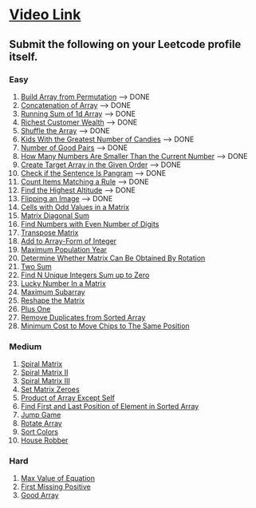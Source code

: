 # [Video Link](https://youtu.be/n60Dn0UsbEk)

## Submit the following on your Leetcode profile itself.

### Easy
1. [Build Array from Permutation](https://leetcode.com/problems/build-array-from-permutation/) --> DONE
2. [Concatenation of Array](https://leetcode.com/problems/concatenation-of-array/) --> DONE
3. [Running Sum of 1d Array](https://leetcode.com/problems/running-sum-of-1d-array/) --> DONE
4. [Richest Customer Wealth](https://leetcode.com/problems/richest-customer-wealth/) --> DONE
5. [Shuffle the Array](https://leetcode.com/problems/shuffle-the-array/) --> DONE
6. [Kids With the Greatest Number of Candies](https://leetcode.com/problems/kids-with-the-greatest-number-of-candies/) --> DONE
7. [Number of Good Pairs](https://leetcode.com/problems/number-of-good-pairs/) --> DONE
8. [How Many Numbers Are Smaller Than the Current Number](https://leetcode.com/problems/how-many-numbers-are-smaller-than-the-current-number/) --> DONE
9. [Create Target Array in the Given Order](https://leetcode.com/problems/create-target-array-in-the-given-order/) --> DONE
10. [Check if the Sentence Is Pangram](https://leetcode.com/problems/check-if-the-sentence-is-pangram/) --> DONE
11. [Count Items Matching a Rule](https://leetcode.com/problems/count-items-matching-a-rule/) --> DONE
12. [Find the Highest Altitude](https://leetcode.com/problems/find-the-highest-altitude/) --> DONE
13. [Flipping an Image](https://leetcode.com/problems/flipping-an-image/) --> DONE
14. [Cells with Odd Values in a Matrix](https://leetcode.com/problems/cells-with-odd-values-in-a-matrix/)
15. [Matrix Diagonal Sum](https://leetcode.com/problems/matrix-diagonal-sum/)
16. [Find Numbers with Even Number of Digits](https://leetcode.com/problems/find-numbers-with-even-number-of-digits/)
17. [Transpose Matrix](https://leetcode.com/problems/transpose-matrix/)
18. [Add to Array-Form of Integer](https://leetcode.com/problems/add-to-array-form-of-integer/)
19. [Maximum Population Year](https://leetcode.com/problems/maximum-population-year/)
20. [Determine Whether Matrix Can Be Obtained By Rotation](https://leetcode.com/problems/determine-whether-matrix-can-be-obtained-by-rotation/)
21. [Two Sum](https://leetcode.com/problems/two-sum/)
22. [Find N Unique Integers Sum up to Zero](https://leetcode.com/problems/find-n-unique-integers-sum-up-to-zero/)
23. [Lucky Number In a Matrix](https://leetcode.com/problems/lucky-numbers-in-a-matrix/)
24. [Maximum Subarray](https://leetcode.com/problems/maximum-subarray/)
25. [Reshape the Matrix](https://leetcode.com/problems/reshape-the-matrix/)
26. [Plus One](https://leetcode.com/problems/plus-one/)
27. [Remove Duplicates from Sorted Array](https://leetcode.com/problems/remove-duplicates-from-sorted-array/)
28. [Minimum Cost to Move Chips to The Same Position](https://leetcode.com/problems/minimum-cost-to-move-chips-to-the-same-position/)

### Medium
1. [Spiral Matrix](https://leetcode.com/problems/spiral-matrix/)
2. [Spiral Matrix II](https://leetcode.com/problems/spiral-matrix-ii/)
3. [Spiral Matrix III](https://leetcode.com/problems/spiral-matrix-iii/)
4. [Set Matrix Zeroes](https://leetcode.com/problems/set-matrix-zeroes/)
5. [Product of Array Except Self](https://leetcode.com/problems/product-of-array-except-self/)
6. [Find First and Last Position of Element in Sorted Array](https://leetcode.com/problems/find-first-and-last-position-of-element-in-sorted-array/)
7. [Jump Game](https://leetcode.com/problems/jump-game/)
8. [Rotate Array](https://leetcode.com/problems/rotate-array/)
9. [Sort Colors](https://leetcode.com/problems/sort-colors/)
10. [House Robber](https://leetcode.com/problems/house-robber/)

### Hard
1. [Max Value of Equation](https://leetcode.com/problems/max-value-of-equation/)
2. [First Missing Positive](https://leetcode.com/problems/first-missing-positive/)
3. [Good Array](https://leetcode.com/problems/check-if-it-is-a-good-array/)
